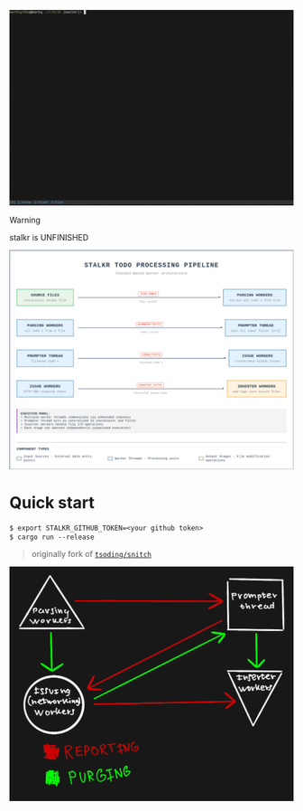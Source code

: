 ![](https://github.com/rakivo/stalkr/blob/master/assets/stalkr.gif)

> [!Warning]
> stalkr is UNFINISHED

![](https://github.com/rakivo/stalkr/blob/master/assets/pipeline-diagram.png)

# Quick start

```console
$ export STALKR_GITHUB_TOKEN=<your github token>
$ cargo run --release
```

> originally fork of [`tsoding/snitch`](https://github.com/tsoding/snitch)

![](https://github.com/rakivo/stalkr/blob/master/assets/drawn-pipeline-diagram.png)
